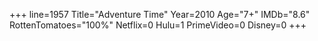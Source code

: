 +++
line=1957
Title="Adventure Time"
Year=2010
Age="7+"
IMDb="8.6"
RottenTomatoes="100%"
Netflix=0
Hulu=1
PrimeVideo=0
Disney=0
+++

